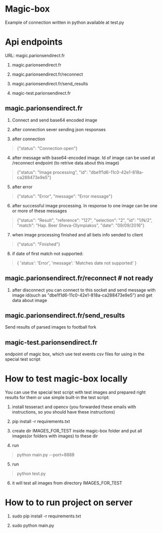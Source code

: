 Magic-box
=========

Example of connection written in python available at test.py


Api endpoints
=============
URL: magic.parionsendirect.fr

1) magic.parionsendirect.fr

2) magic.parionsendirect.fr/reconnect

3) magic.parionsendirect.fr/send_results

4) magic-test.parionsendirect.fr


magic.parionsendirect.fr
------------

1) Connect and send base64 encoded image

2) after connection sever sending json responses

3)  after connection

> {"status": "Connection open"}

4)  after message with base64-encoded image. Id of image can be used at /reconnect endpoint (to retrive data about this image)

> {"status": "Image processing", "id": "dbe1f1d6-11c0-42e1-818a-ca288473e9e5"}

5) after error

> {"status": "Error", "message": "Error message"}

6) after successful image processing. In response to one image can be one or more of these messages

> {"status": "Result", "reference": "127", "selection": "2", "id": "1/N/2", "match": "Hap. Beer Sheva-Olympiakos", "date": "09/09/2016"}

7) when image processing finished and all bets info sended to client

> {"status": "Finished"}

8) if date of first match not supported:
> {
    'status': 'Error',
    'message': 'Matches date not supported'
}

magic.parionsendirect.fr/reconnect # not ready
----------------------------------

1) after disconnect you can connect to this socket and send message with image id(such as "dbe1f1d6-11c0-42e1-818a-ca288473e9e5") and get data about image


magic.parionsendirect.fr/send_results
----------------------------------
Send results of parsed images to football fork


magic-test.parionsendirect.fr
----------------------------------
endpoint of magic box, which use test events csv files for using in the special test script


How to test magic-box locally
=============================
You can use the special test script with test images and prepared right results for them or use simple built-in the test script:

1) install tesseract and opencv (you forwarded these emails with instructions, so you should have these instructions)

2) pip install -r requirements.txt

3) create dir IMAGES_FOR_TEST inside magic-box folder and put all images(or folders with images) to these dir

4) run

> python main.py --port=8888

5) run

> python test.py

6) it will test all images from directory IMAGES_FOR_TEST


How to to run project on server
===============================

1) sudo pip install -r requirements.txt

2) sudo python main.py
